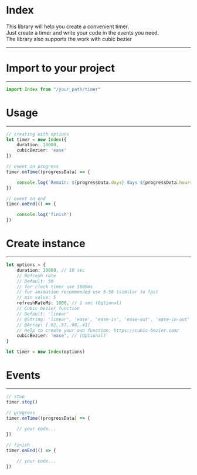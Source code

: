 # Index

This library will help you create a convenient timer. <br>
Just create a timer and write your code in the events you need. <br>
The library also supports the work with cubic bezier

<hr>

# Import to your project 
<hr>

```typescript
import Index from "/your_path/timer"
```

# Usage
<hr>

```typescript
// creating with options
let timer = new Index({
    duration: 10000,
    cubicBezier: 'ease'
})

// event on progress
timer.onTime((progressData) => {

    console.log(`Remain: ${progressData.days} days ${progressData.hours}:${progressData.minutes}:${progressData.seconds}:${progressData.ms} (total: ${progressData.progress}%)`)
})

// event on end
timer.onEnd(() => {

    console.log('finish')
})

```

# Create instance
<hr>

```typescript
let options = {
    duration: 10000, // 10 sec
    // Refresh rate
    // Default: 50
    // for clock timer use 1000ms
    // for animation recommended use 5-50 (similar to fps)
    // min value: 5
    refreshRateMs: 1000, // 1 sec (Optional)
    // Сubic bezier function 
    // Default: 'linear'
    // @String: 'linear', 'ease', 'ease-in', 'ease-out', 'ease-in-out' 
    // @Array: [.02,.57,.98,.41]
    // Help to create your own function: https://cubic-bezier.com/ 
    cubicBezier: 'ease', // (Optional)
}

let timer = new Index(options)
```

# Events
<hr>

```typescript
// stop
timer.stop()

// progress
timer.onTime((progressData) => {
    
    // your code...
})

// finish
timer.onEnd(() => {

    // your code...
})
```